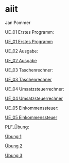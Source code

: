 # aiit
Jan Pommer

UE_01 Erstes Programm:

[UE_01 Erstes Programm](https://github.com/pomjam18/aiit/tree/master/2ahme/ue01_gcc)

UE_02 Ausgabe:

[UE_02 Ausgabe](https://github.com/pomjam18/aiit/tree/master/2ahme/ue02_ausgabe)

UE_03 Taschenrechner:

[UE_03 Taschenrechner](https://github.com/pomjam18/aiit/tree/master/2ahme/ue_03%20taschenrechner)

UE_04 Umsatzsteuerrechner:

[UE_04 Umsatzsteuerrechner](https://github.com/pomjam18/aiit/tree/master/2ahme/ue_04_umsatzsteuerrechner)

UE_05 Einkommenssteuer:

[UE_05 Einkommenssteuer](https://github.com/pomjam18/aiit/tree/master/2ahme/ue_05_einkommenssteuer)

PLF_Übung:

[Übung 1](https://github.com/pomjam18/aiit/tree/master/2ahme/Uebung)

[Übung 2](https://github.com/pomjam18/aiit/tree/master/2ahme/Uebung2)

[Übung 3](https://github.com/pomjam18/aiit/tree/master/2ahme/Uebung3)
